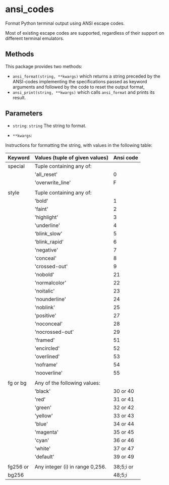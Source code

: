 
ansi_codes
==========

Format Python terminal output using ANSI escape codes.


Most of existing escape codes are supported, regardless of their support on
different terminal emulators.

Methods
-------

This package provides two methods:

- `ansi_format(string, **kwargs)` which returns a string preceded by the
  ANSI-codes implementing the specifications passed as keyword arguments and
  followed by the code to reset the output format,
- `ansi_print(string, **kwargs)` which calls `ansi_format` and prints its
  result.

Parameters
----------

- `string`: `string`
    The string to format.

- `**kwargs`:

Instructions for formatting the string, with values in the following table:

| Keyword       | Values (tuple of given values)    | Ansi code  |
|---------------|-----------------------------------|------------|
| special       | Tuple containing any of:          |            |
|               | 'all_reset'                       | 0          |
|               | 'overwrite_line'                  | F          |
|               |                                   |            |
| style         | Tuple containing any of:          |            |
|               | 'bold'                            | 1          |
|               | 'faint'                           | 2          |
|               | 'highlight'                       | 3          |
|               | 'underline'                       | 4          |
|               | 'blink_slow'                      | 5          |
|               | 'blink_rapid'                     | 6          |
|               | 'negative'                        | 7          |
|               | 'conceal'                         | 8          |
|               | 'crossed-out'                     | 9          |
|               | 'nobold'                          | 21         |
|               | 'normalcolor'                     | 22         |
|               | 'noitalic'                        | 23         |
|               | 'nounderline'                     | 24         |
|               | 'noblink'                         | 25         |
|               | 'positive'                        | 27         |
|               | 'noconceal'                       | 28         |
|               | 'nocrossed-out'                   | 29         |
|               | 'framed'                          | 51         |
|               | 'encircled'                       | 52         |
|               | 'overlined'                       | 53         |
|               | 'noframe'                         | 54         |
|               | 'nooverline'                      | 55         |
|               |                                   |            |
| fg or bg      | Any of the following values:      |            |
|               | 'black'                           | 30 or 40   |
|               | 'red'                             | 31 or 41   |
|               | 'green'                           | 32 or 42   |
|               | 'yellow'                          | 33 or 43   |
|               | 'blue'                            | 34 or 44   |
|               | 'magenta'                         | 35 or 45   |
|               | 'cyan'                            | 36 or 46   |
|               | 'white'                           | 37 or 47   |
|               | 'default'                         | 39 or 49   |
|               |                                   |            |
| fg256 or      | Any integer (i) in range 0,256.   | 38;5;i or  |
| bg256         |                                   | 48;5;i     |
